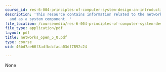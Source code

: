 ```yaml
---
course_id: res-6-004-principles-of-computer-system-design-an-introduction-spring-2009
description: 'This resource contains information related to the network as a system
  and as a system component. '
file_location: /coursemedia/res-6-004-principles-of-computer-system-design-an-introduction-spring-2009/46bd7ae60f3adfbdcfaca03df7892c24_networks_open_5_0.pdf
file_type: application/pdf
layout: pdf
title: networks_open_5_0.pdf
type: course
uid: 46bd7ae60f3adfbdcfaca03df7892c24

---
```

None